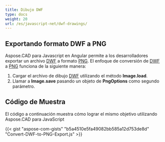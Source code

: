 ```yaml
---
title: Dibujo DWF
type: docs
weight: 20
url: /es/javascript-net/dwf-drawings/
---
```


## **Exportando formato DWF a PNG**

Aspose.CAD para Javascript en Angular permite a los desarrolladores exportar un archivo [DWF](https://docs.fileformat.com/cad/dwf/) a formato [PNG](https://docs.fileformat.com/image/png/).
El enfoque de conversión de [DWF](https://docs.fileformat.com/cad/dwf/) a [PNG](https://docs.fileformat.com/image/png/) funciona de la siguiente manera:

1. Cargar el archivo de dibujo [DWF](https://docs.fileformat.com/cad/dwf/) utilizando el método **Image.load**.
1. Llamar a **Image.save** pasando un objeto de **PngOptions** como segundo parámetro.

## Código de Muestra

El código a continuación muestra cómo lograr el mismo objetivo utilizando Aspose.CAD para JavaScript

{{< gist "aspose-com-gists" "b5a4510e5fa49082bb585a12d753de8d" "Convert-DWF-to-PNG-Export.js" >}}

